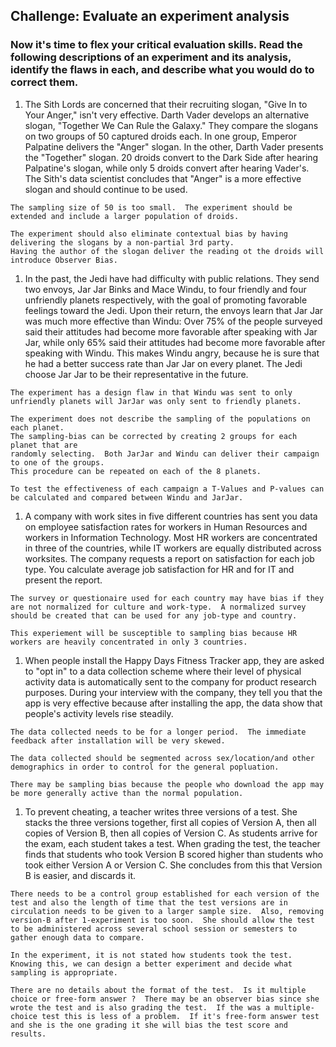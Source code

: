 ## Challenge: Evaluate an experiment analysis
 
### Now it's time to flex your critical evaluation skills. Read the following descriptions of an experiment and its analysis, identify the flaws in each, and describe what you would do to correct them.

1. The Sith Lords are concerned that their recruiting slogan, "Give In to Your Anger," isn't very effective. Darth Vader develops an alternative slogan, "Together We Can Rule the Galaxy." They compare the slogans on two groups of 50 captured droids each. In one group, Emperor Palpatine delivers the "Anger" slogan. In the other, Darth Vader presents the "Together" slogan. 20 droids convert to the Dark Side after hearing Palpatine's slogan, while only 5 droids convert after hearing Vader's. The Sith's data scientist concludes that "Anger" is a more effective slogan and should continue to be used.
```
The sampling size of 50 is too small.  The experiment should be extended and include a larger population of droids.

The experiment should also eliminate contextual bias by having delivering the slogans by a non-partial 3rd party.
Having the author of the slogan deliver the reading ot the droids will introduce Observer Bias.
```
1. In the past, the Jedi have had difficulty with public relations. They send two envoys, Jar Jar Binks and Mace Windu, to four friendly and four unfriendly planets respectively, with the goal of promoting favorable feelings toward the Jedi. Upon their return, the envoys learn that Jar Jar was much more effective than Windu: Over 75% of the people surveyed said their attitudes had become more favorable after speaking with Jar Jar, while only 65% said their attitudes had become more favorable after speaking with Windu. This makes Windu angry, because he is sure that he had a better success rate than Jar Jar on every planet. The Jedi choose Jar Jar to be their representative in the future.
```
The experiment has a design flaw in that Windu was sent to only unfriendly planets will JarJar was only sent to friendly planets.

The experiment does not describe the sampling of the populations on each planet.
The sampling-bias can be corrected by creating 2 groups for each planet that are 
randomly selecting.  Both JarJar and Windu can deliver their campaign to one of the groups.
This procedure can be repeated on each of the 8 planets.

To test the effectiveness of each campaign a T-Values and P-values can be calculated and compared between Windu and JarJar.
```
1. A company with work sites in five different countries has sent you data on employee satisfaction rates for workers in Human Resources and workers in Information Technology. Most HR workers are concentrated in three of the countries, while IT workers are equally distributed across worksites. The company requests a report on satisfaction for each job type. You calculate average job satisfaction for HR and for IT and present the report.
```
The survey or questionaire used for each country may have bias if they are not normalized for culture and work-type.  A normalized survey should be created that can be used for any job-type and country.

This experiement will be susceptible to sampling bias because HR workers are heavily concentrated in only 3 countries.
```
1. When people install the Happy Days Fitness Tracker app, they are asked to "opt in" to a data collection scheme where their level of physical activity data is automatically sent to the company for product research purposes. During your interview with the company, they tell you that the app is very effective because after installing the app, the data show that people's activity levels rise steadily.
```
The data collected needs to be for a longer period.  The immediate feedback after installation will be very skewed.  

The data collected should be segmented across sex/location/and other demographics in order to control for the general popluation.

There may be sampling bias because the people who download the app may be more generally active than the normal population.
```
1. To prevent cheating, a teacher writes three versions of a test. She stacks the three versions together, first all copies of Version A, then all copies of Version B, then all copies of Version C. As students arrive for the exam, each student takes a test. When grading the test, the teacher finds that students who took Version B scored higher than students who took either Version A or Version C. She concludes from this that Version B is easier, and discards it.
```
There needs to be a control group established for each version of the test and also the length of time that the test versions are in circulation needs to be given to a larger sample size.  Also, removing version-B after 1-experiment is too soon.  She should allow the test to be administered across several school session or semesters to gather enough data to compare.

In the experiment, it is not stated how students took the test.  Knowing this, we can design a better experiment and decide what sampling is appropriate.

There are no details about the format of the test.  Is it multiple choice or free-form answer ?  There may be an observer bias since she wrote the test and is also grading the test.  If the was a multiple-choice test this is less of a problem.  If it's free-form answer test and she is the one grading it she will bias the test score and results.
```
